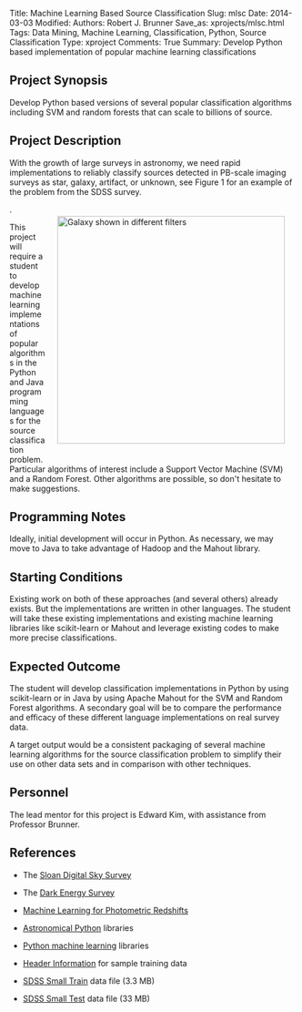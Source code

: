 Title: Machine Learning Based Source Classification
Slug: mlsc
Date: 2014-03-03
Modified: 
Authors: Robert J. Brunner
Save_as: xprojects/mlsc.html
Tags: Data Mining, Machine Learning, Classification, Python, Source Classification
Type: xproject
Comments: True
Summary: Develop Python based implementation of popular machine learning classifications

## Project Synopsis

Develop Python based versions of several popular classification
algorithms including SVM and random forests that can scale to billions
of source.

## Project Description

With the growth of large surveys in astronomy, we need rapid
implementations to reliably classify sources detected in PB-scale
imaging surveys as star, galaxy, artifact, or unknown, see
Figure 1 for an example of the problem from the SDSS survey.

<img src="{filename}/static/images/SGmag.png"
alt="Galaxy shown in different filters"
width="400px" height="auto" align="right"
display="block" style="margin: 20px;" />. 

This project will require a student to develop machine learning
implementations of popular algorithms in the Python and Java programming
languages for the source classification problem. Particular algorithms
of interest include a Support Vector Machine (SVM) and a Random Forest.
Other algorithms are possible, so don't hesitate to make suggestions.


## Programming Notes

Ideally, initial development will occur in Python. As necessary, we may
move to Java to take advantage of Hadoop and the Mahout library. 

## Starting Conditions

Existing work on both of these approaches (and
several others) already exists. But the implementations are written in
other languages. The student will take these existing implementations
and existing machine learning libraries like scikit-learn or Mahout and
leverage existing codes to make more precise classifications.

## Expected Outcome

The student will develop classification
implementations in Python by using scikit-learn or in Java by using
Apache Mahout for the SVM and Random Forest algorithms. A secondary goal
will be to compare the performance and efficacy of these different language
implementations on real survey data.

A target output would be a consistent packaging of several machine
learning algorithms for the source classification problem to simplify
their use on other data sets and in comparison with other techniques.

## Personnel

The lead mentor for this project is Edward Kim, with assistance from Professor Brunner.

## References

- The [Sloan Digital Sky Survey](http://www.sdss3.org)
- The [Dark Energy Survey](http://www.darkenergysurvey.org)

- [Machine Learning for Photometric Redshifts](/static/code/MLZ/MLZ-1.0.tar.gz)

- [Astronomical Python](http://www.astropy.org) libraries

- [Python machine learning](http://scikit-learn.org) libraries

- [Header Information](/static/data/classify/SG_small.header) for sample training data

- [SDSS Small Train](/static/data/classify/SG_small.train.zip) data file (3.3 MB)

- [SDSS Small Test](/static/data/classify/SG_small.test.zip) data file (33 MB)